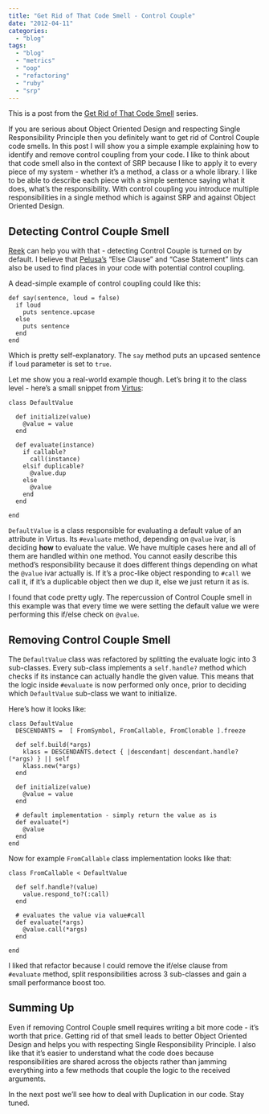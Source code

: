 ```yaml
---
title: "Get Rid of That Code Smell - Control Couple"
date: "2012-04-11"
categories: 
  - "blog"
tags: 
  - "blog"
  - "metrics"
  - "oop"
  - "refactoring"
  - "ruby"
  - "srp"
---
```


This is a post from the [Get Rid of That Code Smell](http://solnic.codes/2012/03/30/get-rid-of-that-code-smell.html "Get Rid of That Code Smell") series.

If you are serious about Object Oriented Design and respecting Single Responsibility Principle then you definitely want to get rid of Control Couple code smells. In this post I will show you a simple example explaining how to identify and remove control coupling from your code. I like to think about that code smell also in the context of SRP because I like to apply it to every piece of my system - whether it’s a method, a class or a whole library. I like to be able to describe each piece with a simple sentence saying what it does, what’s the responsibility. With control coupling you introduce multiple responsibilities in a single method which is against SRP and against Object Oriented Design.

## Detecting Control Couple Smell

[Reek](https://github.com/kevinrutherford/reek "reek on github") can help you with that - detecting Control Couple is turned on by default. I believe that [Pelusa’s](https://github.com/codegram/pelusa "pelusa on github") “Else Clause” and “Case Statement” lints can also be used to find places in your code with potential control coupling.

A dead-simple example of control coupling could like this:

```generic
def say(sentence, loud = false)
  if loud
    puts sentence.upcase
  else
    puts sentence
  end
end

```

Which is pretty self-explanatory. The `say` method puts an upcased sentence if `loud` parameter is set to `true`.

Let me show you a real-world example though. Let’s bring it to the class level - here’s a small snippet from [Virtus](https://github.com/solnic/virtus "virtus on github"):

```generic
class DefaultValue

  def initialize(value)
    @value = value
  end

  def evaluate(instance)
    if callable?
      call(instance)
    elsif duplicable?
      @value.dup
    else
      @value
    end
  end

end

```

`DefaultValue` is a class responsible for evaluating a default value of an attribute in Virtus. Its `#evaluate` method, depending on `@value` ivar, is deciding **how** to evaluate the value. We have multiple cases here and all of them are handled within one method. You cannot easily describe this method’s responsibility because it does different things depending on what the `@value` ivar actually is. If it’s a proc-like object responding to `#call` we call it, if it’s a duplicable object then we dup it, else we just return it as is.

I found that code pretty ugly. The repercussion of Control Couple smell in this example was that every time we were setting the default value we were performing this if/else check on `@value`.

## Removing Control Couple Smell

The `DefaultValue` class was refactored by splitting the evaluate logic into 3 sub-classes. Every sub-class implements a `self.handle?` method which checks if its instance can actually handle the given value. This means that the logic inside `#evaluate` is now performed only once, prior to deciding which `DefaultValue` sub-class we want to initialize.

Here’s how it looks like:

```generic
class DefaultValue
  DESCENDANTS =  [ FromSymbol, FromCallable, FromClonable ].freeze

  def self.build(*args)
    klass = DESCENDANTS.detect { |descendant| descendant.handle?(*args) } || self
    klass.new(*args)
  end

  def initialize(value)
    @value = value
  end

  # default implementation - simply return the value as is
  def evaluate(*)
    @value
  end
end

```

Now for example `FromCallable` class implementation looks like that:

```generic
class FromCallable < DefaultValue

  def self.handle?(value)
    value.respond_to?(:call)
  end

  # evaluates the value via value#call
  def evaluate(*args)
    @value.call(*args)
  end

end

```

I liked that refactor because I could remove the if/else clause from `#evaluate` method, split responsibilities across 3 sub-classes and gain a small performance boost too.

## Summing Up

Even if removing Control Couple smell requires writing a bit more code - it’s worth that price. Getting rid of that smell leads to better Object Oriented Design and helps you with respecting Single Responsibility Principle. I also like that it’s easier to understand what the code does because responsibilities are shared across the objects rather than jamming everything into a few methods that couple the logic to the received arguments.

In the next post we’ll see how to deal with Duplication in our code. Stay tuned.
